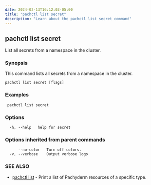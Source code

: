 ```yaml
---
date: 2024-02-13T16:12:03-05:00
title: "pachctl list secret"
description: "Learn about the pachctl list secret command"
---
```


## pachctl list secret

List all secrets from a namespace in the cluster.

### Synopsis

This command lists all secrets from a namespace in the cluster.

```
pachctl list secret [flags]
```

### Examples

```
 pachctl list secret 

```

### Options

```
  -h, --help   help for secret
```

### Options inherited from parent commands

```
      --no-color   Turn off colors.
  -v, --verbose    Output verbose logs
```

### SEE ALSO

* [pachctl list](../pachctl_list)	 - Print a list of Pachyderm resources of a specific type.

